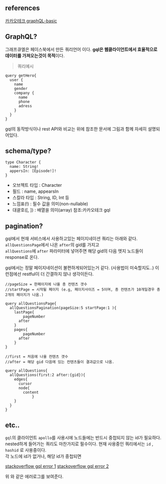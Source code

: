 ## references
[카카오테크 graphQL-basic](https://tech.kakao.com/2019/08/01/graphql-basic/)

## GraphQL?

그래프큐엘은 페이스북에서 만든 쿼리언어 이다.
**gql은 웹클라이언트에서 효율적으로 데이터를 가져오는것이 목적**이다.

> 쿼리예시
```code
query getHero{
  user {
    name
    gender
    company {
      name
      phone
      adress
    }
  }
}
```

gql의 동작방식이나 rest API와 비교는
위에 참조한 문서에 그림과 함께 자세히 설명되어있다.

## schema/type?
```code
type Character {
  name: String!
  appersIn: [Episode!]!
}
```
- 오브젝트 타입 : Character
- 필드 : name, appearsIn
- 스칼라 타입 : String, ID, Int 등
- 느낌표(!) : 필수 값을 의미(non-nullable)
- 대괄호([, ]) : 배열을 의미(array)
참조:카카오테크 gql

## pagination?
gql에서 현재 서비스에서 사용하고있는 페이지네이션 쿼리는 아래와 같다.
`allQuestionsPage`에서 나온 `after`의 gid를 가지고  
`allQuestions`에 `after` 파라미터에 넣어주면 해당 gid의 다음
엣지 노드들이 response로 온다.

gql에서는 정말 페이지네이션이 불편하게되어있는거 같다.
(사용법이 미숙할지도..)
이런점에선 restful이 더 간결하지 않나 생각이든다.

```
//pageSize = 한페이지에 나올 총 컨텐츠 갯수
//startPage = 시작될 페이지 (e.g, 페이지사이즈 = 5이며, 총 컨텐츠가 10개일경우 총 2개의 페이지가 나옴.)

query allQuestionsPage{
  allQuestionsPagination(pageSize:5 startPage:1 ){
    lastPage{
    	pageNumber
      after
    }
    pages{
    	pageNumber
      after
    }
}
```

```
//first = 처음에 나올 컨텐츠 갯수
//after = 해당 gid 다음에 있는 컨텐츠들이 결과값으로 나옴.

query allQuestions{
  allQuestions(first:2 after:{gid}){
    edges{
      cursor
      node{
        content
			}
    }
  }
}
```

## etc..

`gql`의 클라이언트 `apollo`를 사용시에 노드들에는 반드시 중첩되지 않는 id가 필요하다.  
nested하게 들어가는 쿼리도 마찬가지로 필수이다.
현재 사용중인 쿼리에서는 `id` , `hashid` 로 사용중이다.  
각 노드에 id가 없거나, 해당 id가 중첩되면  

[stackoverflow gql error 1](https://github.com/apollographql/react-apollo/issues/1656)
[stackoverflow gql error 2](https://stackoverflow.com/questions/44403930/error-network-error-error-writing-result-to-store-for-query-apollo-client)

위 와 같은 에러로그를 보여준다.